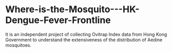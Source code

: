 # Where-is-the-Mosquito---HK-Dengue-Fever-Frontline
It is an independent project of collecting Ovitrap Index data from Hong Kong Government to understand the extensiveness of the distribution of Aedine mosquitoes.
